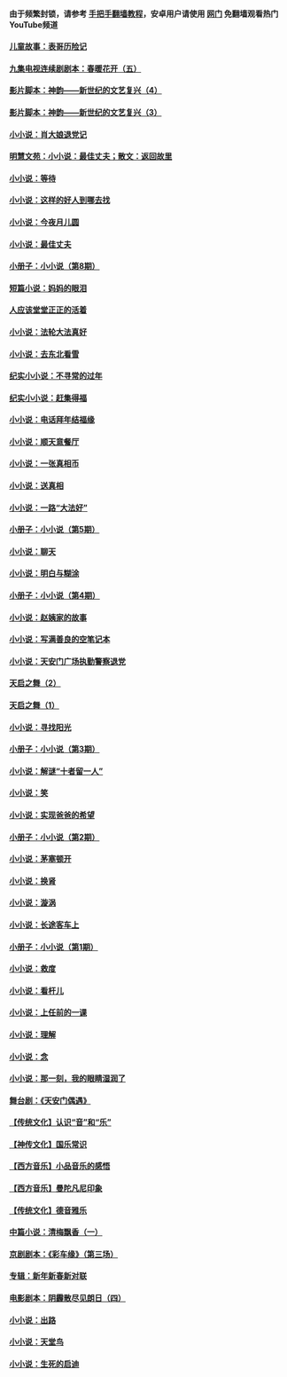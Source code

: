 #### 由于频繁封锁，请参考 [手把手翻墙教程](https://github.com/gfw-breaker/guides/wiki/)，安卓用户请使用 [网门](https://github.com/gfw-breaker/nogfw/blob/master/dl.md?t=06201301) 免翻墙观看热门YouTube频道 

#### [儿童故事：表哥历险记](../pages/328/383535.md?t=06201301) 

#### [九集电视连续剧剧本：春暖花开（五）](../pages/328/275919.md?t=06201301) 

#### [影片脚本：神韵——新世纪的文艺复兴（4）](../pages/328/266089.md?t=06201301) 

#### [影片脚本：神韵——新世纪的文艺复兴（3）](../pages/328/266087.md?t=06201301) 

#### [小小说：肖大娘退党记](../pages/328/239807.md?t=06201301) 

#### [明慧文苑：小小说：最佳丈夫；散文：返回故里](../pages/328/3439.md?t=06201301) 

#### [小小说：等待](../pages/328/223927.md?t=06201301) 

#### [小小说：这样的好人到哪去找](../pages/328/209396.md?t=06201301) 

#### [小小说：今夜月儿圆](../pages/328/193588.md?t=06201301) 

#### [小小说：最佳丈夫](../pages/328/190938.md?t=06201301) 

#### [小册子：小小说（第8期）](../pages/328/188202.md?t=06201301) 

#### [短篇小说：妈妈的眼泪](../pages/328/187712.md?t=06201301) 

#### [人应该堂堂正正的活着](../pages/328/182430.md?t=06201301) 

#### [小小说：法轮大法真好](../pages/328/174669.md?t=06201301) 

#### [小小说：去东北看雪](../pages/328/173882.md?t=06201301) 

#### [纪实小小说：不寻常的过年](../pages/328/173187.md?t=06201301) 

#### [纪实小小说：赶集得福](../pages/328/172652.md?t=06201301) 

#### [小小说：电话拜年结福缘](../pages/328/172533.md?t=06201301) 

#### [小小说：顺天意餐厅](../pages/328/170182.md?t=06201301) 

#### [小小说：一张真相币](../pages/328/169410.md?t=06201301) 

#### [小小说：送真相](../pages/328/166713.md?t=06201301) 

#### [小小说：一路“大法好”](../pages/328/162016.md?t=06201301) 

#### [小册子：小小说（第5期）](../pages/328/161131.md?t=06201301) 

#### [小小说：聊天](../pages/328/159640.md?t=06201301) 

#### [小小说：明白与糊涂](../pages/328/158101.md?t=06201301) 

#### [小册子：小小说（第4期）](../pages/328/158006.md?t=06201301) 

#### [小小说：赵姨家的故事](../pages/328/157843.md?t=06201301) 

#### [小小说：写满善良的空笔记本](../pages/328/157382.md?t=06201301) 

#### [小小说：天安门广场执勤警察退党](../pages/328/156982.md?t=06201301) 

#### [天启之舞（2）](../pages/328/153440.md?t=06201301) 

#### [天启之舞（1）](../pages/328/153439.md?t=06201301) 

#### [小小说：寻找阳光](../pages/328/153065.md?t=06201301) 

#### [小册子：小小说（第3期）](../pages/328/151715.md?t=06201301) 

#### [小小说：解谜“十者留一人”](../pages/328/148967.md?t=06201301) 

#### [小小说：笑](../pages/328/148905.md?t=06201301) 

#### [小小说：实现爸爸的希望](../pages/328/148096.md?t=06201301) 

#### [小册子：小小说（第2期）](../pages/328/147214.md?t=06201301) 

#### [小小说：茅塞顿开](../pages/328/147030.md?t=06201301) 

#### [小小说：换肾](../pages/328/146770.md?t=06201301) 

#### [小小说：漩涡](../pages/328/146683.md?t=06201301) 

#### [小小说：长途客车上](../pages/328/145076.md?t=06201301) 

#### [小册子：小小说（第1期）](../pages/328/143963.md?t=06201301) 

#### [小小说：救度](../pages/328/143927.md?t=06201301) 

#### [小小说：看杆儿](../pages/328/142137.md?t=06201301) 

#### [小小说：上任前的一课](../pages/328/140808.md?t=06201301) 

#### [小小说：理解](../pages/328/140476.md?t=06201301) 

#### [小小说：念](../pages/328/139513.md?t=06201301) 

#### [小小说：那一刻，我的眼睛湿润了](../pages/328/138476.md?t=06201301) 

#### [舞台剧：《天安门偶遇》](../pages/328/117155.md?t=06201301) 

#### [【传统文化】认识“音”和“乐”](../pages/328/108667.md?t=06201301) 

#### [【神传文化】国乐常识](../pages/328/104225.md?t=06201301) 

#### [【西方音乐】小品音乐的感悟](../pages/328/102924.md?t=06201301) 

#### [【西方音乐】曼陀凡尼印象](../pages/328/102922.md?t=06201301) 

#### [【传统文化】德音雅乐](../pages/328/102923.md?t=06201301) 

#### [中篇小说：清梅飘香（一）](../pages/328/101058.md?t=06201301) 

#### [京剧剧本：《彩车缘》（第三场）](../pages/328/96434.md?t=06201301) 

#### [专辑：新年新春新对联](../pages/328/94991.md?t=06201301) 

#### [电影剧本：阴霾散尽见朗日（四）](../pages/328/87081.md?t=06201301) 

#### [小小说：出路](../pages/328/84848.md?t=06201301) 

#### [小小说：天堂鸟](../pages/328/83084.md?t=06201301) 

#### [小小说：生死的启迪](../pages/328/70977.md?t=06201301) 

